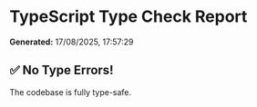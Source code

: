 # TypeScript Type Check Report

**Generated:** 17/08/2025, 17:57:29

## ✅ No Type Errors!

The codebase is fully type-safe.
